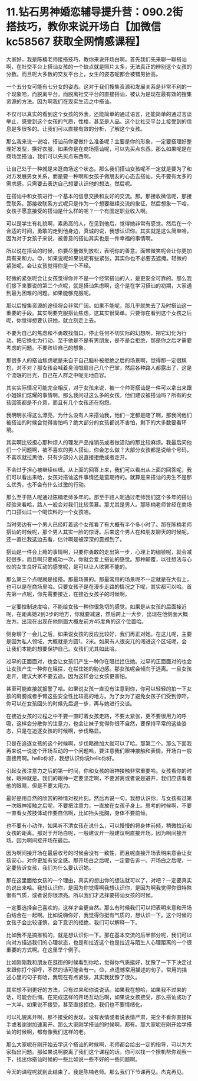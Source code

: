 # 11.钻石男神婚恋辅导提升营：090.2街搭技巧，教你来说开场白【加微信 kc58567 获取全网情感课程】

大家好，我是陈楠老师接搭技巧，教你来说开场白啊。首先我们先来聊一聊搭讪啊，在社交平台上搭讪女孩的一个缺点就是照片太多，无法真正的辨别这个女孩的分数。而且呢大多数的交友平台上，女生的姿态呢都会被错男抬高。

一个五分女可能有七分女的姿态。这对于我们搜集资源和发展关系是非常不利的一个现象哈，而脱离平台。而脱离社交平台的直接搭讪，被认为是现在最有效的搜集资源的方法。因为啊我们在现实生活之中搭讪。

不仅可以真实的看到这个女孩的外表，还能简单的通过语言，还能简单的通过言谈举止，感受到这个女孩的气质，性格，甚至是人品。这个比社交平台上接受到的信息是多很多的。让我们可以直接有效的分析，了解这个女孩。

那么我来说一说哈，搭讪前你要做什么准备呢？主要是你的形象，一定要搭理好整理好发型，换好衣服，如果你是在商场搭讪呢，可以先买点东西。那么如果呢是在商场里搭讪，我们可以先买点东西啊。

让自己处于一种就是来逛商场这个状态。那么我们搭讪女孩呢不一定就是要为了和对方发展男女关系，而是要一种啊和女孩子做朋友的心态去搭讪，先不要有太多的需求感，只需要去表达自己想要认识他的想法。然后呢。

在搭讪中和女孩进行一个基本的信息交换和友好的交流。那。那接收微信呢，那接受联系。那接收联系方式呢只是作为一个想要继续交流的象征。然后想象一下哈，女孩子愿意接受的搭讪是什么样的呢？一个有固定职业收入啊。

可以是学生有礼貌啊，素质高的人，在见到他后，觉得她非常有感觉。然后在一个合适的时间，勇敢的走到他身边，真诚的说，我想认识你。其实就是这么简单哈，因为对于女孩子来说，被善意的搭讪其实也是一件幸福的事情啊。

所以说在搭讪的时候，你要尽量做到放松，表明你的善意。面带微笑呢会让你更加具有亲和力。😊，如果说呢如果说呢有些紧张，其实你也不必要去遮掩。轻微的紧张呢，会让女孩觉得你是一个不经。

轻微的紧张呢会让女孩觉得你并不是一个经常搭讪的人，是更安全可靠的。那么我们接下来要说的第二个点呢，就是搭讪焦虑啊，这个是在学习搭讪的初期，大家遇到最为困难的问题。如果能够克服呢。

那以后搜集资源的途径将会非常广阔。如果不能呢，那几乎就失去了及时搭讪这一重要的手段。其实啊要克服搭讪焦虑，这其实很简单。只要你在看到这个女孩之后呢，你觉得想要认识她，就立刻走上去。

不要为自己的焦虑和不勇敢找借口，停止任何不切实际的幻想啊，把它幻化为行动。把它换化为行动，至于他是不是有男朋友，是不是会拒绝，那是你之后才需要考虑的问题。不要败给自己的想象。

那很多人的搭讪焦虑呢是来自于自己脑补被拒绝之后的场景啊，觉得那一定很尴尬，对不对？那女孩会喊着臭流氓扇自己几个巴掌，然后各种路人都露出了，这是个流氓的目光，自己在人群之中呢无地自容。

其实实际情况可能完全相反，对于女孩来说，被一个帅哥搭讪是一件可以拿出来跟小姐妹们炫耀的事情啊。那么我问过这么多的女孩，他们建议被搭讪吗？所有的女孩回答都是不介意，而且有几个女孩还在抱怨。

我明明长得这么漂亮，为什么没有人来搭讪我，他们一定都是瞎了啊，那我问他们被搭讪的时候会觉得害怕吗？绝大部分的女孩都说不害怕，剩下的大多数要看环境。

其实啊比较担心那种烦人的理发产品推销员或者做活动的那比较麻烦。我最后问他们一个问题啊，被不喜欢的男人搭讪，你会怎么做？大部分女孩都是说给个号码，不喜欢就拉黑他，只有少部分人说直接拒绝或者走开。

不会过于担心被继续纠缠。从上面的回答上来，我们可以看出从上面的回答呢，我们可以看出来哈，女孩对搭讪这件事情还是蛮期待的。就算是来搭讪的男生不是那么优秀，也不会有什么过激的行动。

那么至于路人呢通过陈楠老师多年的。那至于路人呢通过老师我们这个多年的搭讪经验来看哈，路人一般会对我们比较羡慕。那尤其是男人。那陈楠老师曾经在商场门口搭讪过一个喝饮料的一个女孩哈。

当时旁边有一个男人已经盯着这个女孩看了有大概有半个多小时了。那在陈楠老师搭讪的时候呢，那个男人其实一脸的惊讶。后来这个男人在和朋友聊天的时候呢，还一直往我这边去看，估计啊是被深深的震撼到了。

搭讪是一件会上瘾的事情啊，只要你勇敢的走出第一步，心理上的枷锁呢，就会减轻很多。而且啊只要成功一次，你就会爱上搭讪的感觉。那种颠覆，以往想法与心仪的女生良好互动的感觉呢，是可以让人欲罢不能的。

那么第三个点呢就是接搭。那最场景的。那最常用的场景呢不一定就是在大街上，也可以是在商场里哈。只要女孩子是在漫步走路的情况之下呢，其实都可以哈。首先第一点呢，你先需要接近，在接近女孩子的时候啊。

一定要控制速度哈，不能给女孩一种你很急切的感觉。如果是从女孩的后面接近呢，在距离她2到3步的地方，你就要减速，然后跨上一大步，出现在他侧面大概左方。出现在出现在他侧面大概左前方45度角的这个位置哈。

侧身聊了一会儿之后，如果说女孩的反应比较好，我们再正对她。在这儿呢，主要是因为私人领域，大概就是方圆1。2米。如果有人很突兀的闯进这个区域呢，会让我们本能的想要保护自己。女孩们尤其如此哈。

过早的正面面对，也会让女孩们产生一种你在阻拦拦住她。过早的正面面对的也会让女孩产生一种你在阻拦，在拦住她的胁迫感。那女孩呢会倾向于逃离。一旦女孩走开，建议大家不要去追。因为这样会让女孩更害怕。

甚至可能直接就报警了哈。如果说女孩一直没有注意到你，你可以轻轻的拍一下女孩的肩膀或者手臂这些安全性比较高的地方。为了女为了避免女孩子们受到惊吓，你可以在女孩回头的时候先后退一步，再与她进行交谈。

在接近女孩的过程之中不要一直盯着女孩走路，不要太紧张，更不要很用力的呼吸，这样会分散你的注意力，也会让妹子觉得你很不自然，要保持平常的这些姿态，只是在追逐女孩的时候啊，步伐略显。

只是在追逐女孩的这个时候啊，步伐略微加大就可以了哈。那第二个。那么下面我再来说一说这个开场互动的一个问题哈，要注意我们眼神接触和表情。开场白一般直接用啊。hello你好，我想认识你说hello你好。

引起女孩注意力之后的第一时间，你和女孩的眼神接触非常重要哈。女孩看你的时候，眼神就是。我们的眼神一定要坚定啊，不要游离或者说是避开，我们应该看着他的眼睛，但是不要太用力。

最好是用自然的欣赏的神情对视片刻。然后再说一句，我想认识你，与女孩有过第一次眼神接触之后呢，不要把注意力，一直放在女孩子身上。思考的时候啊，不要一直看女孩肢体动作要自信啊，比如抬头挺胸，身体不要前倾。

也不要有小动作，如果听不清女孩在说什么，可以慢慢的将身体前倾，稍微拉近和女孩的距离。那对于开场白呢，一般建议开一般建议啊直接开场。因为啊间接开场。因为啊间接开场在最后。

因为啊间接开场在最后收号的时候会没有一致性，而且呢直接开场表明来意会让女孩安心，对你更加有安全感。那开场白之后呢，一定要告诉一。开场白之后呢，一定要告诉女孩，我们为什么要认识她。

那在这里面给女孩的一个理由，真实的想出你的想法就可以了，对吧？一定要真实的说出来哈。我想认识你，是因为你觉得啊我想认识你，是因为啊我觉得你很特殊很有气质，或者说你很漂亮。所以我们才选择要搭讪女孩的时候。

一定要选择自己喜欢的，这样才会更自然。那么有时候我们可以把表明来意和开场白结合在一起啊。比如说嗨你好，我觉得你挺有气质的，想认识一下。这个时候的女孩子会比较谨慎，会下意识的拒绝，我们可以解释一下。

比如我不是搞推销的，就是想认识你一下。那在基本交流的后半部分呢，我们可以向对方描述我们的心理状态，也是和拉近这个也是拉近与陌生人心理距离的一个很重要的方式啊。在这里举个例子。

比如刚刚我和朋友在逛街的时候看到你哈，觉得你气质挺好，犹豫了一下下决定过来跟你打个招呼，不然的话可能会有一。😊，点遗憾常用描述的句子。常用的描述心里的句子有哈，我现在有点紧张，其实我犹豫了很久。

其实想不到更好的方法，只有过来和你说说话。如果我在想哈，如果我不过来的话，可能会后悔。在完成这样的开场互动后啊，如果说女孩接受，那么搭讪成功了一大半。如果说不接受，甚至直接拒绝，我们也不要情绪化。

可以礼貌离开啊，那不接受的表现，没有表情或者说表情严肃，完全不看你直接挥手或者谢谢加速离开。那么大家刚学搭讪的时候啊，都有。那大家呢在刚开始学搭讪的时候啊，都有像我们这样的老。

那么大家呢在刚开始去学这个搭讪的时候啊，老师都会给出一定的指导，可以为大家指出问题。那如果说啊脱离了我们这个课程的话，你可以找一个撩机帮你观察一下，找出你搭讪时候的一些比如说一些不好的一些问题啊。

今天的课程呢就到此结束了。我是陈楠老师。那么我们下节课再见。杰克再见。